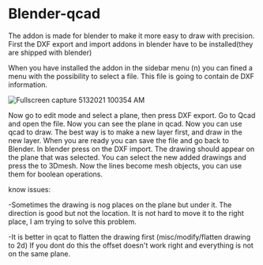 # Blender-qcad
The addon is made for blender to make it more easy to draw with precision.
First the DXF export and import addons in blender have to be installed(they are shipped with blender)

When you have installed the addon in the sidebar menu (n) you can fined a menu with the possibility to select a file.
This file is going to contain de DXF information.


![Fullscreen capture 5132021 100354 AM](https://user-images.githubusercontent.com/35267283/118097311-cf753080-b3d2-11eb-8724-8f6a09fcce88.jpg)


Now go to edit mode and select a plane, then press DXF export. Go to Qcad and open the file.
Now you can see the plane in qcad. Now you can use qcad to draw.
The best way is to make a new layer first, and draw in the new layer.
When you are ready you can save the file and go back to Blender.
In blender press on the DXF import.
The drawing should appear on the plane that was selected.
You can select the new added drawings and press the to 3Dmesh.
Now the lines become mesh objects, you can use them for boolean operations.

know issues:

-Sometimes the drawing is nog places on the plane but under it. The direction is good but not the location.
It is not hard to move it to the right place, I am trying to solve this problem.

-It is better in qcat to flatten the drawing first (misc/modify/flatten drawing to 2d)
If you dont do this the offset doesn't work right and everything is not on the same plane.

